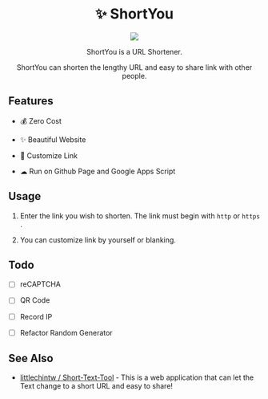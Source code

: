 
<div align="center">
  <h1>✨ ShortYou</h1>
  <img src="https://readme-typing-svg.herokuapp.com?font=Changa&color=00F71A&center=true&vCenter=true&lines=Too+Long%3F+Shorten+it!;Too+Height%3F++Shorten+it!;Too+Fat%3F++Shorten+it!;30cm%3F++Shorten+it!">
  <p>ShortYou is a URL Shortener.</p>
  <p>ShortYou can shorten the lengthy URL and easy to share link with other people.</p>
</div>

## Features

- 💰 Zero Cost

- ✨ Beautiful Website

- 🔧 Customize Link

- ☁ Run on Github Page and Google Apps Script

## Usage

1. Enter the link you wish to shorten. The link must begin with `http` or `https` .

2. You can customize link by yourself or blanking.

## Todo

- [ ] reCAPTCHA 

- [ ] QR Code

- [ ] Record IP

- [ ] Refactor Random Generator

## See Also

- [littlechintw / Short-Text-Tool](https://github.com/littlechintw/Short-Text-Tool) - This is a web application that can let the Text change to a short URL and easy to share! 
